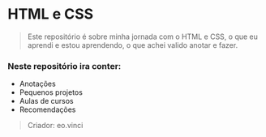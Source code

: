 # HTML e CSS
> Este repositório é sobre minha jornada com o HTML e CSS, o que eu aprendi e estou aprendendo, o que achei valido anotar e fazer.
### Neste repositório ira conter:
- Anotações
- Pequenos projetos
- Aulas de cursos
- Recomendações

> Criador:  eo.vinci

